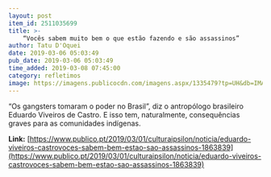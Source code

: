 ```yaml
---
layout: post
item_id: 2511035699
title: >-
    “Vocês sabem muito bem o que estão fazendo e são assassinos”
author: Tatu D'Oquei
date: 2019-03-06 05:03:49
pub_date: 2019-03-06 05:03:49
time_added: 2019-03-08 07:45:00
category: refletimos
image: https://imagens.publicocdn.com/imagens.aspx/1335479?tp=UH&db=IMAGENS&type=JPG&share=1&o=BarraFacebook_Ipsilon.png
---
```


“Os gangsters tomaram o poder no Brasil”, diz o antropólogo brasileiro Eduardo Viveiros de Castro. E isso tem, naturalmente, consequências graves para as comunidades indígenas.

**Link:** [https://www.publico.pt/2019/03/01/culturaipsilon/noticia/eduardo-viveiros-castrovoces-sabem-bem-estao-sao-assassinos-1863839](https://www.publico.pt/2019/03/01/culturaipsilon/noticia/eduardo-viveiros-castrovoces-sabem-bem-estao-sao-assassinos-1863839)


